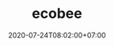 ---
title     : ecobee
thumbnail : ecobee
address   : https://ecobee.com
sitemap   : false
date      : 2020-07-24T08:02:00+07:00
---